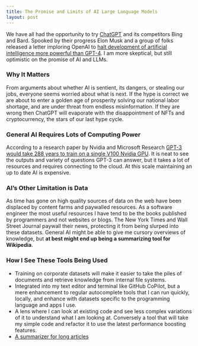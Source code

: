 ```yaml
---
title: The Promise and Limits of AI Large Language Models
layout: post
---
```

We have all had the opportunity to try [ChatGPT](https://chat.openai.com/auth/login) and its competitors Bing and Bard. Spooked by their progress Elon Musk and a group of folks released a letter imploring OpenAI to [halt development of artificial intelligence more powerful than GPT-4](https://futureoflife.org/open-letter/pause-giant-ai-experiments/).  I am more skeptical, but still optimistic on the promise of AI and LLMs.

### Why It Matters
From arguments about whether AI is sentient, its dangers, or stealing our jobs, everyone seems worried about what is next. If the hype is correct we are about to enter a golden age of prosperity solving our national labor shortage, and are under threat from endless misinformation. If they are wrong then ChatGPT will evaporate with the disappointment of NFTs and cryptocurrency, the stars of our last hype cycle.

### General AI Requires Lots of Computing Power
According to a research paper by Nvidia and Microsoft Research [GPT-3 would take 288 years to train on a single V100 Nvidia GPU](https://techmonitor.ai/technology/ai-and-automation/chatgpt-ai-compute-power). It is neat to see the outputs and variety of questions GPT-3 can answer, but it takes a lot of resources and requires connecting to the cloud. At this scale maintaining an up to date AI is expensive.

### AI’s Other Limitation is Data
As time has gone on high quality sources of data on the web have been displaced by content farms and paywalled resources. As a software engineer the most useful resources I have tend to be the books published by programmers and not websites or blogs. The New York Times and Wall Street Journal paywall their news, protecting it from being slurped into these datasets. General AI might be able to give me cursory overviews of knowledge, but **at best might end up being a summarizing tool for Wikipedia**.

### How I See These Tools Being Used
* Training on corporate datasets will make it easier to take the piles of documents and retrieve knowledge from internal file systems.
* Integrated into my text editor and terminal like GitHub CoPilot, but a mere enhancement to regular autocomplete tools that I can run quickly, locally, and enhance with datasets specific to the programming language and apps I use.
* A lens where I can look at existing code and see less complex variations of it to understand what I am looking at. Conversely a tool that will take my simple code and refactor it to use the latest performance boosting features.
* [A summarizer for long articles](https://kagi.com/summarizer/index.html) 